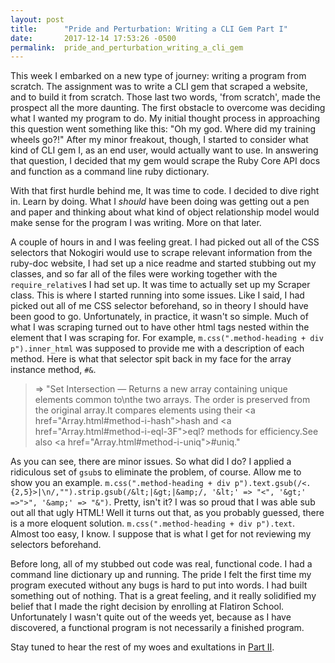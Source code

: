 ```yaml
---
layout: post
title:      "Pride and Perturbation: Writing a CLI Gem Part I"
date:       2017-12-14 17:53:26 -0500
permalink:  pride_and_perturbation_writing_a_cli_gem
---
```



This week I embarked on a new type of journey: writing a program from scratch. The assignment was to write a CLI gem that scraped a website, and to build it from scratch. Those last two words, 'from scratch', made the prospect all the more daunting. The first obstacle to overcome was deciding what I wanted my program to do.  My initial thought process in approaching this question went something like this: "Oh my god. Where did my training wheels go?!" After my minor freakout, though, I started to consider what kind of CLI gem I, as an end user, would actually want to use. In answering that question, I decided that my gem would scrape the Ruby Core API docs and function as a command line ruby dictionary. 

With that first hurdle behind me, It was time to code. I decided to dive right in. Learn by doing. What I *should* have been doing was getting out a pen and paper and thinking about what kind of object relationship model would make sense for the program I was writing. More on that later.

A couple of hours in and I was feeling great. I had picked out all of the CSS selectors that Nokogiri would use to scrape relevant information from the ruby-doc website, I had set up a nice readme and started stubbing out my classes, and so far all of the files were working together with the `require_relative`s I had set up. It was time to actually set up my Scraper class. This is where I started running into some issues. Like I said, I had picked out all of me CSS selector beforehand, so in theory I should have been good to go. Unfortunately, in practice, it wasn't so simple. Much of what I was scraping turned out to have other html tags nested within the element that I was scraping for. For example, `m.css(".method-heading + div p").inner_html` was supposed to provide me with a description of each method. Here is what that selector spit back in my face for the array instance method, `#&`.

> => "Set Intersection — Returns a new array containing unique elements common to\nthe two arrays. The order is preserved from the original array.It compares elements using their <a href=\"Array.html#method-i-hash\">hash</a> and <a href=\"Array.html#method-i-eql-3F\">eql?</a> methods for efficiency.See also <a href=\"Array.html#method-i-uniq\">#uniq</a>."

As you can see, there are minor issues. So what did I do? I applied a ridiculous set of `gsub`s to eliminate the problem, of course. Allow me to show you an example. `m.css(".method-heading + div p").text.gsub(/<.{2,5}>|\n/,"").strip.gsub(/&lt;|&gt;|&amp;/, '&lt;' => "<", '&gt;' =>">", '&amp;' => "&")`. Pretty, isn't it? I was so proud that I was able sub out all that ugly HTML! Well it turns out that, as you probably guessed, there is a more eloquent solution. `m.css(".method-heading + div p").text`.  Almost too easy, I know. I suppose that is what I get for not reviewing my selectors beforehand.


Before long, all of my stubbed out code was real, functional code. I had a command line dictionary up and running. The pride I felt the first time my program executed without any bugs is hard to put into words. I had built something out of nothing. That is a great feeling, and it really solidified my belief that I made the right decision by enrolling at Flatiron School. Unfortunately I wasn't quite out of the weeds yet, because as I have discovered, a functional program is not necessarily a finished program. 

Stay tuned to hear the rest of my woes and exultations in [Part II](https://cboujoukos.github.io/pride_and_perturbation_writing_a_cli_gem_part_ii).

